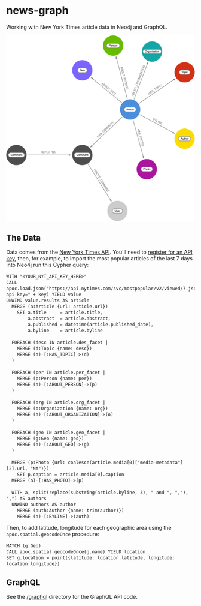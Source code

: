 # news-graph

Working with New York Times article data in Neo4j and GraphQL.

![](img/datamodel.png)

## The Data

Data comes from the [New York Times API](https://developer.nytimes.com/). You'll need to [register for an API key](https://developer.nytimes.com/get-started), then, for example, to import the most popular articles of the last 7 days into Neo4j run this Cypher query:

```cypher
WITH "<YOUR_NYT_API_KEY_HERE>"
CALL apoc.load.json("https://api.nytimes.com/svc/mostpopular/v2/viewed/7.json?api-key=" + key) YIELD value
UNWIND value.results AS article
  MERGE (a:Article {url: article.url})
    SET a.title     = article.title,
        a.abstract  = article.abstract,
        a.published = datetime(article.published_date),
        a.byline    = article.byline

  FOREACH (desc IN article.des_facet | 
    MERGE (d:Topic {name: desc})
    MERGE (a)-[:HAS_TOPIC]->(d)
  )

  FOREACH (per IN article.per_facet |
    MERGE (p:Person {name: per})
    MERGE (a)-[:ABOUT_PERSON]->(p)
  )

  FOREACH (org IN article.org_facet |
    MERGE (o:Organization {name: org})
    MERGE (a)-[:ABOUT_ORGANIZATION]->(o)
  )

  FOREACH (geo IN article.geo_facet |
    MERGE (g:Geo {name: geo})
    MERGE (a)-[:ABOUT_GEO]->(g)
  )

  MERGE (p:Photo {url: coalesce(article.media[0]["media-metadata"][2].url, "NA")})
    SET p.caption = article.media[0].caption
  MERGE (a)-[:HAS_PHOTO]->(p)

  WITH a, split(replace(substring(article.byline, 3), " and ", ","), ",") AS authors
  UNWIND authors AS author
    MERGE (auth:Author {name: trim(author)})
    MERGE (a)-[:BYLINE]->(auth)
```

Then, to add latitude, longitude for each geographic area using the `apoc.spatial.geocodeOnce` procedure:

```cypher
MATCH (g:Geo)
CALL apoc.spatial.geocodeOnce(g.name) YIELD location
SET g.location = point({latitude: location.latitude, longitude: location.longitude})
```

## GraphQL

See the [/graphql](/graphql) directory for the GraphQL API code.